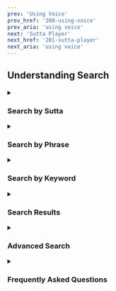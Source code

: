 ```yaml
---
prev: 'Using Voice'
prev_href: '200-using-voice'
prev_aria: 'using voice'
next: 'Sutta Player'
next_href: '201-sutta-player'
next_aria: 'using voice'
---
```


## Understanding Search

<details><summary><h3>Search by Sutta</h3></summary>
To show a specific sutta, enter the sutta acronym, such as: 
<kbd>AN12.23</kbd>

For a longer playlist, enter a comma separated list of suttas such as:
<kbd>SN12.22, SN12.23</kbd>

Use a dash to indicate a range of suttas such as:
<kbd>SN12.22-23</kbd>

You can listen to or download audio for the 
suttas listed in the search results. 

##### Language and Translator

If you need a specific translation,
specify the language and translator. For example:

* <kbd>mn1/en/sujato</kbd> is the English translation of MN 1 by Bhikkhu Sujato
* <kbd>mn1/en/bodhi</kbd> is the English translation of MN 1 by Bhikku Bodhi

To search for a different language, change the 
Translation language in Voice Settings.

</details><!--COMMENT: Sutta Search-->

<details><summary><h3>Search by Phrase</h3></summary>

Enter an exact phrase in upper or lower case 
to find suttas with that phrase. 
For example: <kbd>root of suffering</kbd>.

For Pali searches, enter the romanized phrase such as:
<kbd>nandi dukkhassa mulan</kbd>

Enter partial phrases if you are uncertain about word endings:
<kbd>nandi dukkha</kbd>
</details><!--COMMENT: Phrase Search-->

<details><summary><h3>Search by Keyword</h3></summary>

If you can't remember the exact phrase, 
simply enter the words you know separated by spaces. 
Voice will find the suttas having all the search words.
For example: <kbd>suffering root</kbd>.

Keyword search is slower than phrase search and will return more results.
</details><!--COMMENT: Keyword search-->

<details><summary><h3>Search Results</h3></summary>

Search results are sorted by relevance.
The relevance score is simply the sum of the number of matches plus 
the fraction of matching segments.
Suttas densely packed with search terms have highest relevance.

Voice normally returns up to 5 search results.
Use [Settings](201-settings) to increase the maximum search results.
It takes longer to show more results.
</details><!--COMMENT:Number of Search Results-->

<details><summary><h3>Advanced Search</h3></summary>

#### Regular expressions

Many people on SuttaCentral have been using `grep` for search. 
The `grep` program is very powerful and supports the ability to match 
[regular expressions](https://www.google.com/search?q=grep+-E+option). 
SuttaCentral Voice supports grep regular expressions (e.g., `root.*suffering`).

#### Search Parameters

You can customize search with advanced settings. 
Advanced settings are prefixed with a minus sign, "-":

* **-sl ISO_LANG_2**  Set search language, e.g.: <kbd>-sl de</kbd> chooses Deutsch
* **-d NUMBER**  Set maximum result documents, e.g.: <kbd>-d 50</kbd> finds up to 50 suttas
* **-ml 3**  Require trilingual results.
* **-tc:mn** Restrict search results to Majjhima Nikaya. 

| Parameter | Search |
| :-----: | :-----: |
| -tc:ab | Abhidhamma |
| -tc:an | Aṅguttara Nikāya |
| -tc:as | Adhikaraṇasamatha |
| -tc:ay | Aniyata |
| -tc:bi | Bhikkhuni |
| -tc:bu | Bhikkhu |
| -tc:dn | Dīgha Nikāya |
| -tc:kd | Khandhaka |
| -tc:kn | Khuddaka Nikāya |
| -tc:mn | Majjhima Nikāya |
| -tc:ms | Mahasaṅgīti Tipiṭaka |
| -tc:np | Nissaggiya Pācittiya |
| -tc:pc | Pācittiya |
| -tc:pd | Pātidesanīya |
| -tc:pj | Pārājika |
| -tc:pvr | Parivāra | 
| -tc:prv | Parivāra | 
| -tc:sk | Sekhiya |
| -tc:sn | Saṃyutta Nikāya |
| -tc:ss | Saṅghādisesa |
| -tc:su | Sutta |
| -tc:thag | Theragāthā |
| -tc:thig | Therīgāthā |
| -tc:tv | Theravāda |
| -tc:vb | Vibhaṅga |
| -tc:vin | Vinaya |
</details>

<details><summary><h3>Frequently Asked Questions</h3></summary>

#### Why are my results different than SuttaCentral.net search?
Voice only searches segmented texts. 
Segmented texts whose verses have been numbered for reference
across multiple translations.
Voice does not search all translations available in SuttaCentral,
however many are working to add more segmented texts.

</details>

